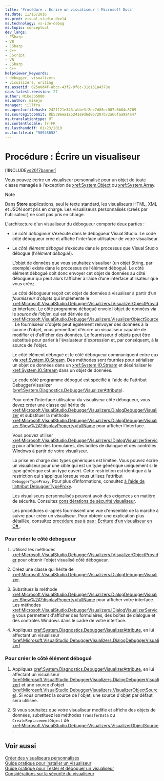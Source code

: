 ```yaml
---
title: 'Procédure : Écrire un visualiseur | Microsoft Docs'
ms.date: 11/15/2016
ms.prod: visual-studio-dev14
ms.technology: vs-ide-debug
ms.topic: conceptual
dev_langs:
- FSharp
- VB
- CSharp
- C++
- JScript
- VB
- CSharp
- C++
helpviewer_keywords:
- debugger, visualizers
- visualizers, writing
ms.assetid: 625a0d4f-abcc-43f2-9f8c-31c131a4378e
caps.latest.revision: 27
author: MikeJo5000
ms.author: mikejo
manager: jillfra
ms.openlocfilehash: 2421121e343fabbe3f2ec7d88ec087c6b84c8709
ms.sourcegitcommit: 8b538eea125241e9d6d8b7297b72a66faa9a4a47
ms.translationtype: MT
ms.contentlocale: fr-FR
ms.lasthandoff: 01/23/2019
ms.locfileid: "58948658"
---
```

# <a name="how-to-write-a-visualizer"></a>Procédure : Écrire un visualiseur
[!INCLUDE[vs2017banner](../includes/vs2017banner.md)]

Vous pouvez écrire un visualiseur personnalisé pour un objet de toute classe managée à l'exception de <xref:System.Object> ou <xref:System.Array>.  
  
> [!NOTE]
>  Dans **Store** applications, seul le texte standard, les visualiseurs HTML, XML et JSON sont pris en charge. Les visualiseurs personnalisés (créés par l'utilisateur) ne sont pas pris en charge.  
  
 L'architecture d'un visualiseur du débogueur comporte deux parties :  
  
- Le *côté débogueur* s’exécute dans le débogueur Visual Studio. Le code côté débogueur crée et affiche l'interface utilisateur de votre visualiseur.  
  
- Le *côté élément débogué* s’exécute dans le processus que Visual Studio débogue (l’*élément débogué*).  
  
  L’objet de données que vous souhaitez visualiser (un objet String, par exemple) existe dans le processus de l’élément débogué. Le côté élément débogué doit donc envoyer cet objet de données au côté débogueur qui peut alors l’afficher à l’aide d’une interface utilisateur que vous créez.  
  
  Le côté débogueur reçoit cet objet de données à visualiser à partir d’un *fournisseur d’objets* qui implémente le <xref:Microsoft.VisualStudio.DebuggerVisualizers.IVisualizerObjectProvider> interface. Le côté programme débogué envoie l’objet de données via le *source de l’objet*, qui est dérivée de <xref:Microsoft.VisualStudio.DebuggerVisualizers.VisualizerObjectSource>. Le fournisseur d'objets peut également renvoyer des données à la source d'objet, vous permettant d'écrire un visualiseur capable de modifier et d'afficher des données. Le fournisseur d'objets peut être substitué pour parler à l'évaluateur d'expression et, par conséquent, à la source de l'objet.  
  
  Le côté élément débogué et le côté débogueur communiquent entre eux via <xref:System.IO.Stream>. Des méthodes sont fournies pour sérialiser un objet de données dans un <xref:System.IO.Stream> et désérialiser le <xref:System.IO.Stream> dans un objet de données.  
  
  Le code côté programme débogué est spécifié à l'aide de l'attribut DebuggerVisualizer (<xref:System.Diagnostics.DebuggerVisualizerAttribute>).  
  
  Pour créer l'interface utilisateur du visualiseur côté débogueur, vous devez créer une classe qui hérite de <xref:Microsoft.VisualStudio.DebuggerVisualizers.DialogDebuggerVisualizer> et substituer la méthode <xref:Microsoft.VisualStudio.DebuggerVisualizers.DialogDebuggerVisualizer.Show%2A?displayProperty=fullName> pour afficher l'interface.  
  
  Vous pouvez utiliser <xref:Microsoft.VisualStudio.DebuggerVisualizers.IDialogVisualizerService> pour afficher des formulaires, des boîtes de dialogue et des contrôles Windows à partir de votre visualiseur.  
  
  La prise en charge des types génériques est limitée. Vous pouvez écrire un visualiseur pour une cible qui est un type générique uniquement si le type générique est un type ouvert. Cette restriction est identique à la restriction qui s'applique lorsque vous utilisez l'attribut `DebuggerTypeProxy`. Pour plus d’informations, consultez [à l’aide de l’attribut DebuggerTypeProxy](../debugger/using-debuggertypeproxy-attribute.md).  
  
  Les visualiseurs personnalisés peuvent avoir des exigences en matière de sécurité. Consultez [considérations de sécurité visualiseur](../debugger/visualizer-security-considerations.md).  
  
  Les procédures ci-après fournissent une vue d'ensemble de la marche à suivre pour créer un visualiseur. Pour obtenir une explication plus détaillée, consultez [procédure pas à pas : Écriture d’un visualiseur en C# ](../debugger/walkthrough-writing-a-visualizer-in-csharp.md).  
  
### <a name="to-create-the-debugger-side"></a>Pour créer le côté débogueur  
  
1.  Utilisez les méthodes <xref:Microsoft.VisualStudio.DebuggerVisualizers.IVisualizerObjectProvider> pour obtenir l'objet visualisé côté débogueur.  
  
2.  Créez une classe qui hérite de <xref:Microsoft.VisualStudio.DebuggerVisualizers.DialogDebuggerVisualizer>.  
  
3.  Substituez la méthode <xref:Microsoft.VisualStudio.DebuggerVisualizers.DialogDebuggerVisualizer.Show%2A?displayProperty=fullName> pour afficher votre interface. Les méthodes <xref:Microsoft.VisualStudio.DebuggerVisualizers.IDialogVisualizerService> vous permettent d'afficher des formulaires, des boîtes de dialogue et des contrôles Windows dans le cadre de votre interface.  
  
4.  Appliquez <xref:System.Diagnostics.DebuggerVisualizerAttribute>, en lui affectant un visualiseur (<xref:Microsoft.VisualStudio.DebuggerVisualizers.DialogDebuggerVisualizer>).  
  
### <a name="to-create-the-debuggee-side"></a>Pour créer le côté élément débogué  
  
1.  Appliquez <xref:System.Diagnostics.DebuggerVisualizerAttribute>, en lui affectant un visualiseur (<xref:Microsoft.VisualStudio.DebuggerVisualizers.DialogDebuggerVisualizer>) et une source d'objet (<xref:Microsoft.VisualStudio.DebuggerVisualizers.VisualizerObjectSource>). Si vous omettez la source de l'objet, une source d'objet par défaut sera utilisée.  
  
2.  Si vous souhaitez que votre visualiseur modifie et affiche des objets de données, substituez les méthodes `TransferData` ou `CreateReplacementObject` de <xref:Microsoft.VisualStudio.DebuggerVisualizers.VisualizerObjectSource>.  
  
## <a name="see-also"></a>Voir aussi  
 [Créer des visualiseurs personnalisés](../debugger/create-custom-visualizers-of-data.md)   
 [Guide pratique pour installer un visualiseur](../debugger/how-to-install-a-visualizer.md)   
 [Guide pratique pour Tester et déboguer un visualiseur](../debugger/how-to-test-and-debug-a-visualizer.md)   
 [Considérations sur la sécurité du visualiseur](../debugger/visualizer-security-considerations.md)
